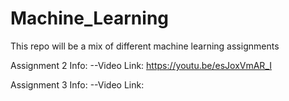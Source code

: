 # Machine_Learning
This repo will be a mix of different machine learning assignments



Assignment 2 Info: 
--Video Link: https://youtu.be/esJoxVmAR_I



Assignment 3 Info:
--Video Link: 

